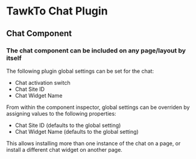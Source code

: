 # TawkTo Chat Plugin

## Chat Component

### The chat component can be included on any page/layout by itself

The following plugin global settings can be set for the chat:

- Chat activation switch
- Chat Site ID
- Chat Widget Name

From within the component inspector, global settings can be overriden by assigning values to the following properties:

- Chat Site ID (defaults to the global setting)
- Chat Widget Name (defaults to the global setting)

This allows installing more than one instance of the chat on a page, or install a different chat widget on another page.
